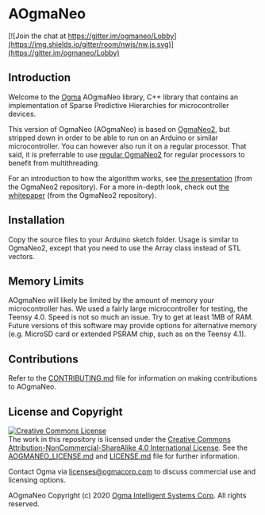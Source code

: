 <!---
  AOgmaNeo
  Copyright(c) 2020 Ogma Intelligent Systems Corp. All rights reserved.

  This copy of AOgmaNeo is licensed to you under the terms described
  in the AOGMANEO_LICENSE.md file included in this distribution.
--->

# AOgmaNeo

[![Join the chat at https://gitter.im/ogmaneo/Lobby](https://img.shields.io/gitter/room/nwjs/nw.js.svg)](https://gitter.im/ogmaneo/Lobby)

## Introduction 

Welcome to the [Ogma](https://ogmacorp.com) AOgmaNeo library, C++ library that contains an implementation of Sparse Predictive Hierarchies for microcontroller devices.

This version of OgmaNeo (AOgmaNeo) is based on [OgmaNeo2](https://github.com/ogmacorp/OgmaNeo2), but stripped down in order to be able to run on an Arduino or similar microcontroller.
You can however also run it on a regular processor. That said, it is preferrable to use [regular OgmaNeo2](https://github.com/ogmacorp/OgmaNeo2) for regular processors to benefit from multithreading.

For an introduction to how the algorithm works, see [the presentation](https://github.com/ogmacorp/OgmaNeo2/blob/master/SPH_Presentation.pdf) (from the OgmaNeo2 repository).
For a more in-depth look, check out [the whitepaper](https://github.com/ogmacorp/OgmaNeo2/blob/master/OgmaNeo2_Whitepaper_DRAFT.pdf)  (from the OgmaNeo2 repository).

## Installation

Copy the source files to your Arduino sketch folder. Usage is similar to OgmaNeo2, except that you need to use the Array class instead of STL vectors.

## Memory Limits

AOgmaNeo will likely be limited by the amount of memory your microcontroller has. We used a fairly large microcontroller for testing, the Teensy 4.0. Speed is not so much an issue. Try to get at least 1MB of RAM.
Future versions of this software may provide options for alternative memory (e.g. MicroSD card or extended PSRAM chip, such as on the Teensy 4.1).

## Contributions

Refer to the [CONTRIBUTING.md](./CONTRIBUTING.md) file for information on making contributions to AOgmaNeo.

## License and Copyright

<a rel="license" href="http://creativecommons.org/licenses/by-nc-sa/4.0/"><img alt="Creative Commons License" style="border-width:0" src="https://i.creativecommons.org/l/by-nc-sa/4.0/88x31.png" /></a><br />The work in this repository is licensed under the <a rel="license" href="http://creativecommons.org/licenses/by-nc-sa/4.0/">Creative Commons Attribution-NonCommercial-ShareAlike 4.0 International License</a>. See the  [AOGMANEO_LICENSE.md](./AOGMANEO_LICENSE.md) and [LICENSE.md](./LICENSE.md) file for further information.

Contact Ogma via licenses@ogmacorp.com to discuss commercial use and licensing options.

AOgmaNeo Copyright (c) 2020 [Ogma Intelligent Systems Corp](https://ogmacorp.com). All rights reserved.